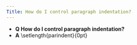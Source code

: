 ```yaml
---
Title: How do I control paragraph indentation?
---
```


- **Q How do I control paragraph indentation?**
- **A** \\setlength{parindent}{0pt}

